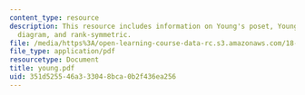 ```yaml
---
content_type: resource
description: This resource includes information on Young's poset, Young diagram, Ferrers
  diagram, and rank-symmetric.
file: /media/https%3A/open-learning-course-data-rc.s3.amazonaws.com/18-318-topics-in-algebraic-combinatorics-spring-2006/351d525546a333048bca0b2f436ea256_young.pdf
file_type: application/pdf
resourcetype: Document
title: young.pdf
uid: 351d5255-46a3-3304-8bca-0b2f436ea256
---
```

